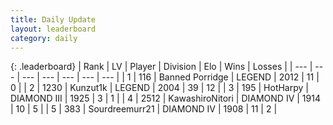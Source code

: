 ```yaml
---
title: Daily Update
layout: leaderboard
category: daily
---
```


{: .leaderboard}
| Rank | LV | Player | Division | Elo | Wins | Losses |
| --- | --- | --- | --- | --- | --- | --- |
| <span data-change="3">1</span> | 116 | <span title="ID: 659170">Banned Porridge</span> | LEGEND | <span data-change="-234">2012</span> | <span data-change="-130">11</span> | <span data-change="-62">0</span> |
| <span data-change="143">2</span> | 1230 | <span title="ID: 392407">Kunzut1k</span> | LEGEND | <span data-change="3">2004</span> | <span data-change="-9">39</span> | <span data-change="-11">12</span> |
| <span data-change="0">3</span> | 195 | <span title="ID: 623829">HotHarpy</span> | DIAMOND III | <span data-change="-336">1925</span> | <span data-change="-74">3</span> | <span data-change="-12">1</span> |
| <span data-change="5">4</span> | 2512 | <span title="ID: 164871">KawashiroNitori</span> | DIAMOND IV | <span data-change="-296">1914</span> | <span data-change="-223">10</span> | <span data-change="-100">5</span> |
| <span data-change="14">5</span> | 383 | <span title="ID: 633686">Sourdreemurr21</span> | DIAMOND IV | <span data-change="-211">1908</span> | <span data-change="-66">11</span> | <span data-change="-42">2</span> |